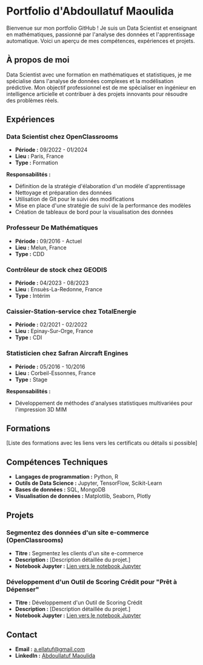 # Portfolio d'Abdoullatuf Maoulida

Bienvenue sur mon portfolio GitHub ! Je suis un Data Scientist et enseignant en mathématiques, passionné par l'analyse des données et l'apprentissage automatique. Voici un aperçu de mes compétences, expériences et projets.

## À propos de moi

Data Scientist avec une formation en mathématiques et statistiques, je me spécialise dans l'analyse de données complexes et la modélisation prédictive. Mon objectif professionnel est de me spécialiser en ingénieur en intelligence articielle et contribuer à des projets innovants pour résoudre des problèmes réels.

## Expériences

### Data Scientist chez OpenClassrooms
- **Période :** 09/2022 - 01/2024
- **Lieu :** Paris, France
- **Type :** Formation

**Responsabilités :**
- Définition de la stratégie d'élaboration d'un modèle d'apprentissage
- Nettoyage et préparation des données
- Utilisation de Git pour le suivi des modifications
- Mise en place d'une stratégie de suivi de la performance des modèles
- Création de tableaux de bord pour la visualisation des données

### Professeur De Mathématiques
- **Période :** 09/2016 - Actuel
- **Lieu :** Melun, France
- **Type :** CDD

### Contrôleur de stock chez GEODIS
- **Période :** 04/2023 - 08/2023
- **Lieu :** Ensuès-La-Redonne, France
- **Type :** Intérim

### Caissier-Station-service chez TotalEnergie
- **Période :** 02/2021 - 02/2022
- **Lieu :** Epinay-Sur-Orge, France
- **Type :** CDI

### Statisticien chez Safran Aircraft Engines
- **Période :** 05/2016 - 10/2016
- **Lieu :** Corbeil-Essonnes, France
- **Type :** Stage

**Responsabilités :**
- Développement de méthodes d'analyses statistiques multivariées pour l'impression 3D MIM

## Formations

[Liste des formations avec les liens vers les certificats ou détails si possible]

## Compétences Techniques

- **Langages de programmation :** Python, R
- **Outils de Data Science :** Jupyter, TensorFlow, Scikit-Learn
- **Bases de données :** SQL, MongoDB
- **Visualisation de données :** Matplotlib, Seaborn, Plotly

## Projets

### Segmentez des données d'un site e-commerce (OpenClassrooms)
- **Titre :** Segmentez les clients d'un site e-commerce
- **Description :** [Description détaillée du projet.]
- **Notebook Jupyter :** [Lien vers le notebook Jupyter](URL_du_notebook)

### Développement d'un Outil de Scoring Crédit pour "Prêt à Dépenser"
- **Titre :** Développement d'un Outil de Scoring Crédit
- **Description :** [Description détaillée du projet.]
- **Notebook Jupyter :** [Lien vers le notebook Jupyter](URL_du_notebook)

## Contact

- **Email :** a.ellatuf@gmail.com
- **LinkedIn :** [Abdoullatuf Maoulida](https://www.linkedin.com/in/abdoullatuf-maoulida/)





